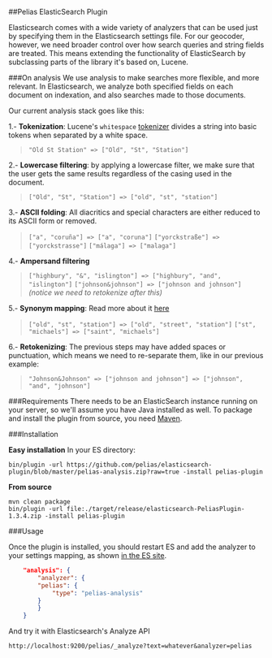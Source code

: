 ##Pelias ElasticSearch Plugin

Elasticsearch comes with a wide variety of analyzers that can be used just by specifying them in the Elasticsearch settings file. For our geocoder, however, we need broader control over how search queries and string fields are treated. This means extending the functionality of ElasticSearch by subclassing parts of the library it's based on, Lucene.

###On analysis
We use analysis to make searches more flexible, and more relevant. In Elasticsearch, we analyze both specified fields on each document on indexation, and also searches made to those documents.

Our current analysis stack goes like this:

1.- **Tokenization**: Lucene's ```whitespace``` [tokenizer](http://www.elasticsearch.org/guide/en/elasticsearch/reference/current/analysis-tokenizers.html) divides a string into basic tokens when separated by a white space.

> ```"Old St Station" => ["Old", "St", "Station"]```

2.- **Lowercase filtering**: by applying a lowercase filter, we make sure that the user gets the same results regardless of the casing used in the document.

> ```["Old", "St", "Station"] => ["old", "st", "station"]```

3.- **ASCII folding**: All diacritics and special characters are either reduced to its ASCII form or removed.

> ```["a", "coruña"] => ["a", "coruna"]```
> ```["yorckstraße"] => ["yorckstrasse"]```
> ```["málaga"] => ["malaga"]```

4.- **Ampersand filtering**

> ```["highbury", "&", "islington"] => ["highbury", "and", "islington"]```
> ```["johnson&johnson"] => ["johnson and johnson"]``` *(notice we need to retokenize after this)*

5.- **Synonym mapping**: Read more about it [here](https://github.com/pelias/synonyms)

> ```["old", "st", "station"] => ["old", "street", "station"]```
> ```["st", "michaels"] => ["saint", "michaels"]```

6.- **Retokenizing**: The previous steps may have added spaces or punctuation, which means we need to re-separate them, like in our previous example:

> ```"Johnson&Johnson" => ["johnson and johnson"] => ["johnson", "and", "johnson"]```

###Requirements
There needs to be an ElasticSearch instance running on your server, so we'll assume you have Java installed as well. To package and install the plugin from source, you need [Maven](http://maven.apache.org/).

###Installation

**Easy installation**
In your ES directory:

```shell
bin/plugin -url https://github.com/pelias/elasticsearch-plugin/blob/master/pelias-analysis.zip?raw=true -install pelias-plugin
```

**From source**

```shell
mvn clean package
bin/plugin -url file:./target/release/elasticsearch-PeliasPlugin-1.3.4.zip -install pelias-plugin
```

###Usage

Once the plugin is installed, you should restart ES and add the analyzer to your settings mapping, as shown [in the ES site]("http://www.elasticsearch.org/guide/en/elasticsearch/reference/current/analysis-custom-analyzer.html").

```json
    "analysis": {
        "analyzer": {
	    "pelias": {
	        "type": "pelias-analysis"
	    }
        }
    }
```

And try it with Elasticsearch's Analyze API

```
http://localhost:9200/pelias/_analyze?text=whatever&analyzer=pelias
```
